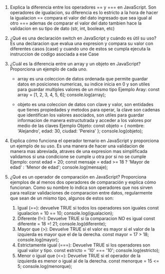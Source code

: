 1. Explica la diferencia entre los operadores == y === en JavaScript.
    Son operadores de igualacion, su diferencia es lo estricto a la hora de hacer la igualacion
        == compara el valor del dato ingresado que sea igual al otro
        === ademas de comparar el valor del dato tambien hace la validacion en su tipo de dato (str, int, boolean, etc)


2. ¿Qué es una declaración switch en JavaScript y cuándo es útil su uso?
    Es una declaracion que evalua una expresion y compara su valor con diferentes casos (case) y cuando uno de estos se cumpla ejecuta la instruccion de codigo asociada a ese Case


3. ¿Cuál es la diferencia entre un array y un objeto en JavaScript? Proporciona un ejemplo de cada uno.
    - array es una coleccion de datos ordenada que permite guardar datos en posiciones numericas, su indice inicia en 0 y son utiles para guardar multiples valores de un mismo tipo
        Ejemplo Aray:
            const array = [1, 2, 3, 4, 5, 6];
            console.log(array);

    - objeto es una coleccion de datos con clave y valor, son entidades que tienes propiedades y metodos para operar, la clave son cadenas que identifican los valores asociados, son utiles para guardar informacion de manera estructutrada y acceder a los valores por medio de las claves
        Ejemplo Objeto:
            const objeto = {
                nombre: 'Alejandro',
                edad: 30,
                ciudad: 'Pereira'
            };
            console.log(objeto);


4. Explica cómo funciona el operador ternario en JavaScript y proporciona un ejemplo de su uso.
    Es una manera de hacer una validacion de manera mas abreviada, atraves de una expresion mas simplificada validamos si una condicione se cumple u otra por si no se cumple
    Ejemplo:
        const edad = 20;
        const mensaje = edad >= 18 ? 'Mayor de edad' : 'Menor de edad';
        console.log(mensaje);


5. ¿Qué es un operador de comparación en JavaScript? Proporciona ejemplos de al menos dos operadores de comparación y explica cómo funcionan.
    Como su nombre lo indica son operadores que nos sirven para realizar validaciones de comparacion entre datos, regularmente que sean de un mismo tipo, algunos de estos son:

    1. Igual (==): devuelve TRUE si todos los operadores son iguales
        const igualacion = 10 == 10;
        console.log(igualacion);
    2. Diferente (!=): Devuelve TRUE si la comparacion NO es igual
        const diferente = 18 =! 21;
        console.log(diferente);
    3. Mayor que (>): Devuelve TRUE si el valor es mayor si el valor de la izquierda es mayor que el de la derecha.
        const mayor = 17 > 18;
        console.log(mayor);
    4. Estrictamente igual (===): Devuelve TRUE si los operadores son igual valor y tipo.
        const estricto = '10' === '10';
        console.log(estricto);
    5. Menor o igual que (<=): Devuelve TRUE si el operador de la izquierda es menor o igual al de la derecha.
        const menorque = 15 <= 5;
        console.log(menorque);


